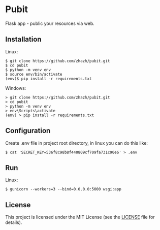 # Pubit

Flask app -  public your resources via web.

## Installation

Linux:
```
$ git clone https://github.com/zhazh/pubit.git
$ cd pubit
$ python -m venv env
$ source env/bin/activate
(env)$ pip install -r requirements.txt
```

Windows:
```
> git clone https://github.com/zhazh/pubit.git
> cd pubit
> python -m venv env
> env\Scripts\activate
(env) > pip install -r requirements.txt
```

## Configuration

Create .env file in project root directory, in linux you can do this like:
```
$ cat 'SECRET_KEY=536f8c98b8f440809cf709fa731c90e6' > .env
```

## Run

Linux:
```
$ gunicorn --workers=3 --bind=0.0.0.0:5000 wsgi:app
```

## License

This project is licensed under the MIT License (see the
[LICENSE](LICENSE) file for details).

